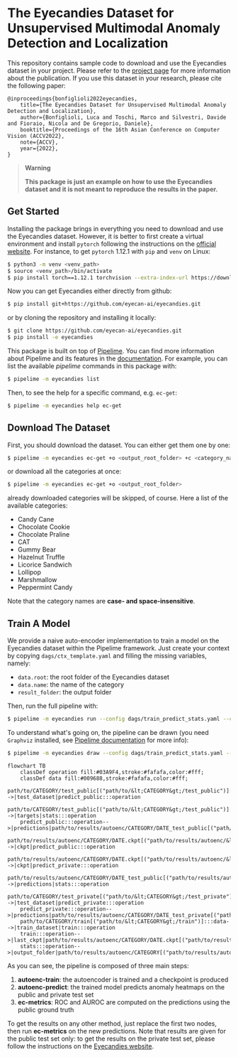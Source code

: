 # The Eyecandies Dataset for Unsupervised Multimodal Anomaly Detection and Localization

This repository contains sample code to download and use the Eyecandies dataset in your project. Please refer to the [project page](https://eyecan-ai.github.io/eyecandies/) for more information about the publication. If you use this dataset in your research, please cite the following paper:

```
@inproceedings{bonfiglioli2022eyecandies,
    title={The Eyecandies Dataset for Unsupervised Multimodal Anomaly Detection and Localization},
    author={Bonfiglioli, Luca and Toschi, Marco and Silvestri, Davide and Fioraio, Nicola and De Gregorio, Daniele},
    booktitle={Proceedings of the 16th Asian Conference on Computer Vision (ACCV2022},
    note={ACCV},
    year={2022},
}
```

> **Warning**
>
> **This package is just an example on how to use the Eyecandies dataset and it is not meant to reproduce the results in the paper.**

## Get Started

Installing the package brings in everything you need to download and use the Eyecandies dataset.
However, it is better to first create a virtual environment and install `pytorch` following the instructions on the [official website](https://pytorch.org/get-started/locally/). For instance, to get `pytorch` 1.12.1 with `pip` and `venv` on Linux:

```bash
$ python3 -m venv <venv_path>
$ source <venv_path>/bin/activate
$ pip install torch==1.12.1 torchvision --extra-index-url https://download.pytorch.org/whl/cu116
```

Now you can get Eyecandies either directly from github:

```bash
$ pip install git+https://github.com/eyecan-ai/eyecandies.git
```

or by cloning the repository and installing it locally:

```bash
$ git clone https://github.com/eyecan-ai/eyecandies.git
$ pip install -e eyecandies
```

This package is built on top of [Pipelime](https://github.com/eyecan-ai/pipelime-python/).
You can find more information about Pipelime and its features in the [documentation](https://pipelime-python.readthedocs.io).
For example, you can list the available *pipelime* commands in this package with:

```bash
$ pipelime -m eyecandies list
```

Then, to see the help for a specific command, e.g. `ec-get`:

```bash
$ pipelime -m eyecandies help ec-get
```

## Download The Dataset

First, you should download the dataset. You can either get them one by one:

```bash
$ pipelime -m eyecandies ec-get +o <output_root_folder> +c <category_name>
```

or download all the categories at once:

```bash
$ pipelime -m eyecandies ec-get +o <output_root_folder>
```

already downloaded categories will be skipped, of course. Here a list of the available categories:
- Candy Cane
- Chocolate Cookie
- Chocolate Praline
- CAT
- Gummy Bear
- Hazelnut Truffle
- Licorice Sandwich
- Lollipop
- Marshmallow
- Peppermint Candy

Note that the category names are **case- and space-insensitive**.

## Train A Model

We provide a naive auto-encoder implementation to train a model on the Eyecandies dataset within the Pipelime framework.
Just create your context by copying `dags/ctx_template.yaml` and filling the missing variables, namely:
- `data.root`: the root folder of the Eyecandies dataset
- `data.name`: the name of the category
- `result_folder`: the output folder

Then, run the full pipeline with:

```bash
$ pipelime -m eyecandies run --config dags/train_predict_stats.yaml --context dags/context.yaml
```

To understand what's going on, the pipeline can be drawn (you need `Graphviz` installed, see [Pipelime documentation](https://pipelime-python.readthedocs.io/en/latest/get_started/installation.html) for more info):

```bash
$ pipelime -m eyecandies draw --config dags/train_predict_stats.yaml --context dags/context.yaml
```

```mermaid
flowchart TB
    classDef operation fill:#03A9F4,stroke:#fafafa,color:#fff;
    classDef data fill:#009688,stroke:#fafafa,color:#fff;
    path/to/CATEGORY/test_public[("path/to/&lt;CATEGORY&gt;/test_public")]:::data-->|test_dataset|predict_public:::operation
    path/to/CATEGORY/test_public[("path/to/&lt;CATEGORY&gt;/test_public")]:::data-->|targets|stats:::operation
    predict_public:::operation-->|predictions|path/to/results/autoenc/CATEGORY/DATE_test_public[("path/to/results/autoenc/&lt;CATEGORY&gt;/&lt;DATE&gt;_test_public")]:::data
    path/to/results/autoenc/CATEGORY/DATE.ckpt[("path/to/results/autoenc/&lt;CATEGORY&gt;/&lt;DATE&gt;.ckpt")]:::data-->|ckpt|predict_public:::operation
    path/to/results/autoenc/CATEGORY/DATE.ckpt[("path/to/results/autoenc/&lt;CATEGORY&gt;/&lt;DATE&gt;.ckpt")]:::data-->|ckpt|predict_private:::operation
    path/to/results/autoenc/CATEGORY/DATE_test_public[("path/to/results/autoenc/&lt;CATEGORY&gt;/&lt;DATE&gt;_test_public")]:::data-->|predictions|stats:::operation
    path/to/CATEGORY/test_private[("path/to/&lt;CATEGORY&gt;/test_private")]:::data-->|test_dataset|predict_private:::operation
    predict_private:::operation-->|predictions|path/to/results/autoenc/CATEGORY/DATE_test_private[("path/to/results/autoenc/&lt;CATEGORY&gt;/&lt;DATE&gt;_test_private")]:::data
    path/to/CATEGORY/train[("path/to/&lt;CATEGORY&gt;/train")]:::data-->|train_dataset|train:::operation
    train:::operation-->|last_ckpt|path/to/results/autoenc/CATEGORY/DATE.ckpt[("path/to/results/autoenc/&lt;CATEGORY&gt;/&lt;DATE&gt;.ckpt")]:::data
    stats:::operation-->|output_folder|path/to/results/autoenc/CATEGORY[("path/to/results/autoenc/&lt;CATEGORY&gt")]:::data
```

As you can see, the pipeline is composed of three main steps:
1. **autoenc-train**: the autoencoder is trained and a checkpoint is produced
2. **autoenc-predict**: the trained model predicts anomaly heatmaps on the public and private test set
3. **ec-metrics**: ROC and AUROC are computed on the predictions using the public ground truth

To get the results on any other method, just replace the first two nodes, then run **ec-metrics** on the new predictions. Note that results are given for the public test set only: to get the results on the private test set, please follow the instructions on the [Eyecandies website](https://eyecan-ai.github.io/eyecandies/).
